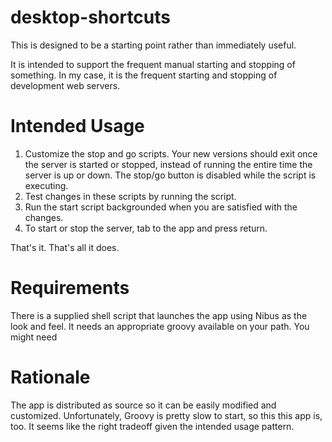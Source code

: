 # desktop-shortcuts
This is designed to be a starting point rather than immediately useful.

It is intended to support the frequent manual starting and stopping of something.
In my case, it is the frequent starting and stopping of development web servers.

# Intended Usage
1. Customize the stop and go scripts.
Your new versions should exit once the server is started or stopped,
instead of running the entire time the server is up or down.
The stop/go button is disabled while the script is executing.
1. Test changes in these scripts by running the script.
1. Run the start script backgrounded when you are satisfied with the changes.
1. To start or stop the server, tab to the app and press return.

That's it. That's all it does.

# Requirements
There is a supplied shell script that launches the app using Nibus as the look and feel.
It needs an appropriate groovy available on your path.
You might need

# Rationale
The app is distributed as source so it can be easily modified and customized.
Unfortunately, Groovy is pretty slow to start, so this this app is, too.
It seems like the right tradeoff given the intended usage pattern.
